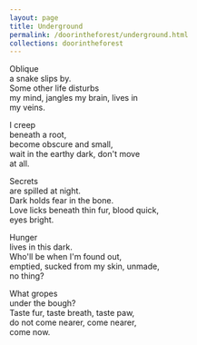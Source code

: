 ```yaml
---
layout: page
title: Underground
permalink: /doorintheforest/underground.html
collections: doorintheforest
---
```

<p>Oblique<br>
a snake slips by.<br>
Some other life disturbs<br>
my mind, jangles my brain, lives in <br>
my veins.</p>
<p>I creep<br>
beneath a root,<br>
become obscure and small,<br>
wait in the earthy dark, don't move <br>
at all.</p>
<p>Secrets<br>
are spilled at night.<br>
Dark holds fear in the bone.<br>
Love licks beneath thin fur, blood quick, <br>
eyes bright.</p>
<p>Hunger<br>
lives in this dark.<br>
Who'll be when I'm found out,<br>
emptied, sucked from my skin, unmade, <br>
no thing?</p>
<p>What gropes<br>
under the bough?<br>
Taste fur, taste breath, taste paw, <br>
do not come nearer, come nearer, <br>
come now.